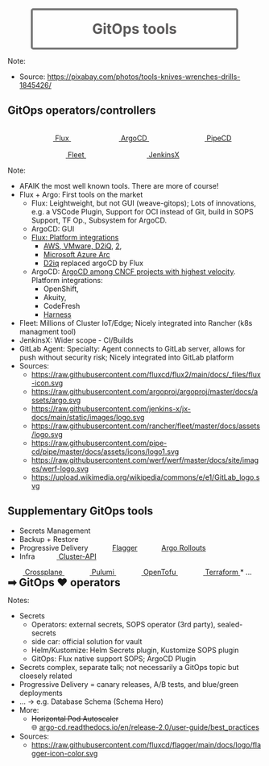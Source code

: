 <!-- .slide: style="text-align: center !important; font-size: 290%"  -->
<!-- .slide: data-background-image="images/tools.jpg"  -->

<div style="border-radius: 5px; border: 4px solid #777;background-color: rgba(255,255,255,0.8); width: 80%; padding-top: 20px; padding-bottom: 20px; margin: auto">
  <h1 style="margin: 0 0 0 0; color: #5b5a5a; text-align: center">GitOps tools</h1>
</div>

Note:
* Source: https://pixabay.com/photos/tools-knives-wrenches-drills-1845426/



<!-- .slide: style="font-size: 180%"  -->
## GitOps operators/controllers

<a style="margin-left: 25px" href="https://github.com/fluxcd/flux2" class="tooltip-bellow">
  <img data-src="images/flux-icon.svg" width="7%" class="zoom2x" style="margin: 15px"/>
  <span class="tooltip-bellow-text">Flux</span>
</a>
<a style="margin-left: 25px" href="https://github.com/argoproj/argo-cd/" class="tooltip-bellow">
  <img data-src="images/argo-icon.svg" width="8%" class="zoom2x" style="margin: 15px"/>
  <span class="tooltip-bellow-text">ArgoCD</span>
</a>
<a style="margin-left: 25px" href="https://github.com/pipe-cd/pipecd" class="tooltip-bellow">
  <img data-src="images/pipecd-icon.svg" width="11%" class="zoom2x" style="margin: 15px"/>
  <span class="tooltip-bellow-text"> PipeCD </span>
</a>
<a style="margin-left: 25px" href="https://github.com/rancher/fleet" class="tooltip-bellow">
  <img data-src="images/fleet-icon.svg" width="12%" class="zoom2x" style="margin: 15px"/>
  <span class="tooltip-bellow-text">Fleet</span>
</a>
<a style="margin-left: 25px"  href="https://github.com/jenkins-x/jx" class="tooltip-bellow">
  <img data-src="images/jenkinsx-icon.svg" width="13%" class="zoom2x" style="margin: 15px"/>
  <span class="tooltip-bellow-text">JenkinsX</span>
</a>

Note:
* AFAIK the most well known tools. There are more of course!
* Flux + Argo: First tools on the market
  * Flux: Leightweight, but not GUI (weave-gitops); Lots of innovations, e.g. a VSCode Plugin, Support for OCI instead of Git, build in SOPS Support, TF Op., Subsystem for ArgoCD.
  * ArgoCD: GUI
  * [Flux: Platform integrations](https://fluxcd.io/ecosystem/#complete-list)
    * [AWS, VMware, D2iQ](https://www.cncf.io/blog/2021/10/19/flux-trusted-by-amazon-d2iq-microsoft-red-hat-vmware-and-weaveworks/), [2](https://www.cncf.io/blog/2021/10/13/flux-celebrates-major-milestone/),
    * [Microsoft Azure Arc](https://docs.microsoft.com/en-us/azure/azure-arc/kubernetes/conceptual-gitops-flux2)
    * [D2iq](https://twitter.com/jschnatterer/status/1448405170736541696) replaced argoCD by Flux
  * ArgoCD: [ArgoCD among CNCF projects with highest velocity](https://mobile.twitter.com/cra/status/1468988578357288962). Platform integrations:
    * OpenShift, 
    * Akuity,
    * CodeFresh
    * [Harness](https://enterprisetalk.com/news/harness-announces-enterprise-gitops-for-its-award-winning-software-delivery-platform/)
* Fleet: Millions of Cluster IoT/Edge; Nicely integrated into Rancher (k8s managment tool)
* JenkinsX: Wider scope - CI/Builds
* GitLab Agent: Specialty: Agent connects to GitLab server, allows for push without security risk; Nicely integrated into GitLab platform 
* Sources:
  * https://raw.githubusercontent.com/fluxcd/flux2/main/docs/_files/flux-icon.svg
  * https://raw.githubusercontent.com/argoproj/argoproj/master/docs/assets/argo.svg
  * https://raw.githubusercontent.com/jenkins-x/jx-docs/main/static/images/logo.svg
  * https://raw.githubusercontent.com/rancher/fleet/master/docs/assets/logo.svg
  * https://raw.githubusercontent.com/pipe-cd/pipe/master/docs/assets/icons/logo1.svg
  * https://raw.githubusercontent.com/werf/werf/master/docs/site/images/werf-logo.svg
  * https://upload.wikimedia.org/wikipedia/commons/e/e1/GitLab_logo.svg



<!-- .slide: style="font-size: 130%"  -->
## Supplementary GitOps tools
* Secrets Management
* Backup + Restore
* Progressive Delivery
  <a href="https://github.com/fluxcd/flagger" class="tooltip-bellow"><img data-src="images/flagger-icon.svg" width="6%" class="zoom2x" style="margin-left: 15px"/><span class="tooltip-bellow-text">Flagger</span></a>
  <a href="https://github.com/argoproj/argo-rollouts/" class="tooltip-bellow"><img data-src="images/argo-icon.svg" width="6%" class="zoom2x" style="margin-left: 15px"/><span class="tooltip-bellow-text" style="left:-50%">Argo Rollouts</span></a>
* Infra <a href="https://github.com/kubernetes-sigs/cluster-api" class="tooltip-bellow" class="tooltip-bellow">
  <img data-src="images/capi-icon.svg" width="4%" class="zoom2x" style="margin-left: 20px; margin-top: 10px"/>
  <span class="tooltip-bellow-text">Cluster-API</span>
</a> 
<a href="https://github.com/crossplane/crossplane" class="tooltip-bellow">
  <img data-src="images/crossplane-icon.svg" width="6%" class="zoom2x"/>
  <span class="tooltip-bellow-text">Crossplane</span>
</a>
<a href="https://github.com/pulumi/pulumi" class="tooltip-bellow">
  <img data-src="images/pulumi.svg" width="6%" class="zoom2x" style="margin-left: 20px" />
  <span class="tooltip-bellow-text">Pulumi</span>
</a>
<a href="https://github.com/hashicorp/terraform" class="tooltip-bellow">
  <img data-src="images/open-tofu.svg" width="6%" class="zoom2x" style="margin-left: 20px"/>
  <span class="tooltip-bellow-text">OpenTofu</span>
</a>
<a href="https://github.com/hashicorp/terraform" class="tooltip-bellow" style="margin-left: 20px">
  <img data-src="images/terraform-icon.svg" width="6%" class="zoom2x" />
  <span class="tooltip-bellow-text">Terraform</span>
</a>
<span>
* ... 
<strong class="fragment" style="font-size: 150%">➡ GitOps ♥ operators</strong>


Notes:
* Secrets
  * Operators: external secrets, SOPS operator (3rd party), sealed-secrets
  * side car: official solution for vault
  * Helm/Kustomize: Helm Secrets plugin, Kustomize SOPS plugin
  * GitOps: Flux native support SOPS; ArgoCD Plugin
* Secrets complex, separate talk; not necessarily a GitOps topic but cloesely related
* Progressive Delivery = canary releases, A/B tests, and blue/green deployments
* ... -> e.g. Database Schema (Schema Hero)
* More:
  * ~~Horizontal Pod Autoscaler~~  
    🌐 [argo-cd.readthedocs.io/en/release-2.0/user-guide/best_practices](https://argo-cd.readthedocs.io/en/release-2.0/user-guide/best_practices/#leaving-room-for-imperativeness)
* Sources:
  * https://raw.githubusercontent.com/fluxcd/flagger/main/docs/logo/flagger-icon-color.svg
